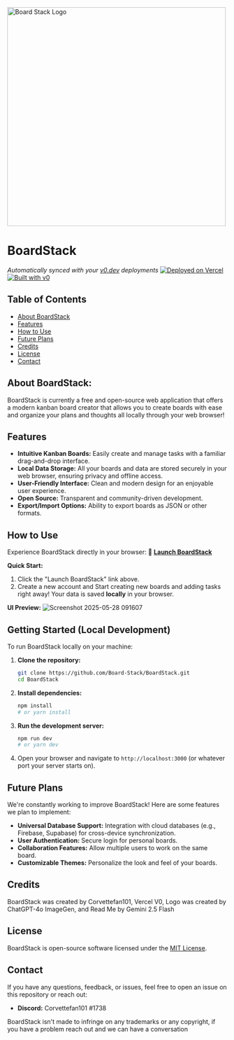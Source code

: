 <img src="https://github.com/user-attachments/assets/ec055a89-a0b4-435f-b06e-273dfd476932" alt="Board Stack Logo" width="500">

# BoardStack

*Automatically synced with your [v0.dev](https://v0.dev) deployments*
[![Deployed on Vercel](https://img.shields.io/badge/Deployed%20on-Vercel-black?style=for-the-badge&logo=vercel)](https://vercel.com/corvettefan101s-projects/v0-boardstack)
[![Built with v0](https://img.shields.io/badge/Built%20with-v0.dev-black?style=for-the-badge)](https://v0.dev/chat/projects/FHXtXdWcUjF)

## Table of Contents
- [About BoardStack](#about-boardstack)
- [Features](#features)
- [How to Use](#how-to-use)
- [Future Plans](#future-plans)
- [Credits](#credits)
- [License](#license)
- [Contact](#contact)

## About BoardStack:
BoardStack is currently a free and open-source web application that offers a modern kanban board creator that allows you to create boards with ease and organize your plans and thoughts all locally through your web browser!

## Features
*   **Intuitive Kanban Boards:** Easily create and manage tasks with a familiar drag-and-drop interface.
*   **Local Data Storage:** All your boards and data are stored securely in your web browser, ensuring privacy and offline access.
*   **User-Friendly Interface:** Clean and modern design for an enjoyable user experience.
*   **Open Source:** Transparent and community-driven development.
*   **Export/Import Options:** Ability to export boards as JSON or other formats.

## How to Use

Experience BoardStack directly in your browser:
🚀 **[Launch BoardStack](https://v0-boardstack-eosin.vercel.app/)**

**Quick Start:**
1. Click the "Launch BoardStack" link above.
2. Create a new account and Start creating new boards and adding tasks right away! Your data is saved **locally** in your browser.

**UI Preview:**
![Screenshot 2025-05-28 091607](https://github.com/user-attachments/assets/3706d456-a81e-41cc-bb8d-53f59deea868)


## Getting Started (Local Development)

To run BoardStack locally on your machine:

1.  **Clone the repository:**
    ```bash
    git clone https://github.com/Board-Stack/BoardStack.git
    cd BoardStack
    ```
2.  **Install dependencies:**
    ```bash
    npm install
    # or yarn install
    ```
3.  **Run the development server:**
    ```bash
    npm run dev
    # or yarn dev
    ```
4.  Open your browser and navigate to `http://localhost:3000` (or whatever port your server starts on).
## Future Plans
We're constantly working to improve BoardStack! Here are some features we plan to implement:
*   **Universal Database Support:** Integration with cloud databases (e.g., Firebase, Supabase) for cross-device synchronization.
*   **User Authentication:** Secure login for personal boards.
*   **Collaboration Features:** Allow multiple users to work on the same board.
*  **Customizable Themes:** Personalize the look and feel of your boards.
## Credits
BoardStack was created by Corvettefan101, Vercel V0, Logo was created by ChatGPT-4o ImageGen, and Read Me by Gemini 2.5 Flash
## License
BoardStack is open-source software licensed under the [MIT License](LICENSE.md).

## Contact
If you have any questions, feedback, or issues, feel free to open an issue on this repository or reach out:
*  **Discord:** Corvettefan101 #1738

BoardStack isn't made to infringe on any trademarks or any copyright, if you have a problem reach out and we can have a conversation
